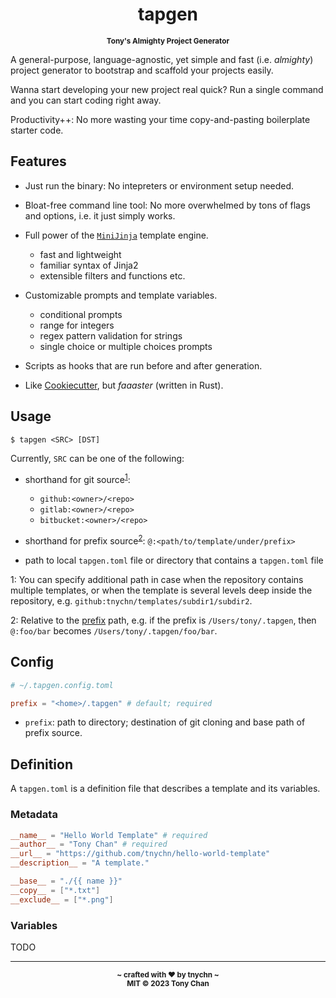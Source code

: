 <h1 align="center">tapgen</h1>
<p align="center"><small><strong>Tony's Almighty Project Generator</strong></small></p>

A general-purpose, language-agnostic, yet simple and fast (i.e. *almighty*)
project generator to bootstrap and scaffold your projects easily.

Wanna start developing your new project real quick?
Run a single command and you can start coding right away.

Productivity++: No more wasting your time copy-and-pasting boilerplate starter code.

## Features

- Just run the binary: No intepreters or environment setup needed.

- Bloat-free command line tool: No more overwhelmed by tons of flags and options, i.e. it just simply works.

- Full power of the [`MiniJinja`](https://github.com/mitsuhiko/minijinja/) template engine.
  - fast and lightweight
  - familiar syntax of Jinja2
  - extensible filters and functions etc.

- Customizable prompts and template variables.
  - conditional prompts
  - range for integers
  - regex pattern validation for strings
  - single choice or multiple choices prompts

- Scripts as hooks that are run before and after generation.

- Like [Cookiecutter](https://github.com/cookiecutter/cookiecutter), but *faaaster* (written in Rust).

## Usage

```console
$ tapgen <SRC> [DST]
```

Currently, `SRC` can be one of the following:
- shorthand for git source<sup>[1](#git-source)</sup>:
  - `github:<owner>/<repo>`
  - `gitlab:<owner>/<repo>`
  - `bitbucket:<owner>/<repo>`

- shorthand for prefix source<sup>[2](#prefix-source)</sup>: `@:<path/to/template/under/prefix>`

- path to local `tapgen.toml` file or directory that contains a `tapgen.toml` file

<a name="git-source">1</a>: You can specify additional path in case when
the repository contains multiple templates, or when the template is several levels deep inside the repository,
e.g. `github:tnychn/templates/subdir1/subdir2`.

<a name="prefix-source">2</a>: Relative to the [prefix](#config) path, e.g. if the prefix is `/Users/tony/.tapgen`,
then `@:foo/bar` becomes `/Users/tony/.tapgen/foo/bar`.

## Config

```toml
# ~/.tapgen.config.toml

prefix = "<home>/.tapgen" # default; required
```

- `prefix`: path to directory; destination of git cloning and base path of prefix source.

## Definition

A `tapgen.toml` is a definition file that describes a template and its variables.

### Metadata

```toml
__name__ = "Hello World Template" # required
__author__ = "Tony Chan" # required
__url__ = "https://github.com/tnychn/hello-world-template"
__description__ = "A template."

__base__ = "./{{ name }}"
__copy__ = ["*.txt"]
__exclude__ = ["*.png"]
```

### Variables

TODO

---

<p align="center">
  <sub><strong>~ crafted with ♥︎ by tnychn ~</strong></sub>
  <br>
  <sub><strong>MIT © 2023 Tony Chan</strong></sub>
</p>
